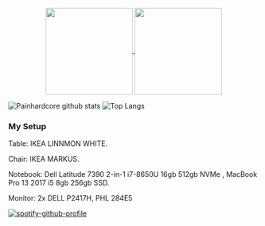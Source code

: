 <p align=center>
  <a href="https://github.com/anuraghazra/github-readme-stats" title="Go to Source">
    <img height=175 align="center" src="https://github-readme-stats.vercel.app/api?username=painhardcore&count_private=true&theme=buefy">
  </a>
  <a href="https://github.com/anuraghazra/github-readme-stats">
  <img height=175 align="center" src="https://github-readme-stats.vercel.app/api/top-langs/?username=painhardcore&hide=javascript,html,css&theme=buefy" />
  </a>
</p>


![Painhardcore github stats](https://github-readme-stats.vercel.app/api?username=painhardcore&count_private=true&theme=buefy&height=100)
![Top Langs](https://github-readme-stats.vercel.app/api/top-langs/?username=painhardcore&hide=javascript,html,css&theme=buefy&height=100)

### My Setup

Table: IKEA LINNMON WHITE.

Chair: IKEA MARKUS. 

Notebook: Dell Latitude 7390 2-in-1 i7-8650U 16gb 512gb NVMe , MacBook Pro 13 2017 i5 8gb 256gb SSD.

Monitor: 2x DELL P2417H, PHL 284E5


[![spotify-github-profile](https://spotify-github-profile.vercel.app/api/view?uid=eqbsst4pmrlxtv3eyb5foawp1&cover_image=true&theme=default)](https://spotify-github-profile.vercel.app/api/view?uid=eqbsst4pmrlxtv3eyb5foawp1&redirect=true)

<!--
**painhardcore/painhardcore** is a ✨ _special_ ✨ repository because its `README.md` (this file) appears on your GitHub profile.

Here are some ideas to get you started:

- 🔭 I’m currently working on ...
- 🌱 I’m currently learning ...
- 👯 I’m looking to collaborate on ...
- 🤔 I’m looking for help with ...
- 💬 Ask me about ...
- 📫 How to reach me: ...
- 😄 Pronouns: ...
- ⚡ Fun fact: ...
-->
